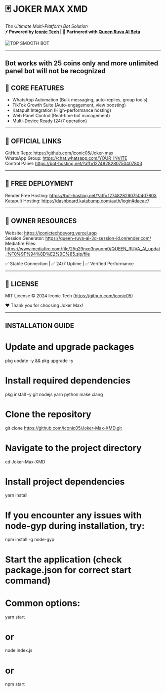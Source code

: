 # 🃏 JOKER MAX XMD  
*The Ultimate Multi-Platform Bot Solution*  
**⚡ Powered by [Iconic Tech](https://github.com/iconic05) | 🤝 Partnered with [Queen Ruva AI Beta](https://github.com/iconic05/Queen-ruva-ai-beta)**  

![TOP SMOOTH BOT](https://files.catbox.moe/pk48i2.jpg)  

---
## Bot works with 25 coins only and more unlimited panel bot will not be recognized

## 🌟 CORE FEATURES  
- WhatsApp Automation (Bulk messaging, auto-replies, group tools)  
- TikTok Growth Suite (Auto-engagement, view boosting)  
- Katapult Integration (High-performance hosting)  
- Web Panel Control (Real-time bot management)  
- Multi-Device Ready (24/7 operation)  

---
## 🔗 OFFICIAL LINKS  
GitHub Repo: https://github.com/iconic05/Joker-max  
WhatsApp Group: https://chat.whatsapp.com/YOUR_INVITE  
Control Panel: https://bot-hosting.net/?aff=1274828280750407803  

---
## 🚀 FREE DEPLOYMENT  
Render Free Hosting: https://bot-hosting.net/?aff=1274828280750407803  
Katapult Hosting: https://dashboard.katabump.com/auth/login#daeae7  

---
## 📌 OWNER RESOURCES  
Website: https://iconictechdevorg.vercel.app  
Session Generator: https://queen-ruva-ai-3d-session-id.onrender.com/  
Mediafire Files: https://www.mediafire.com/file/25q29nxq3nyuom0/QUEEN_RUVA_AI_updat_%F0%9F%94%8D%E2%9C%85.zip/file  

✅ Stable Connection | ✅ 24/7 Uptime | ✅ Verified Performance  

---
## 📜 LICENSE  
MIT License © 2024 Iconic Tech (https://github.com/iconic05)  

❤️ Thank you for choosing Joker Max!  

---
## INSTALLATION GUIDE

# Update and upgrade packages
pkg update -y && pkg upgrade -y

# Install required dependencies
pkg install -y git nodejs yarn python make clang

# Clone the repository
git clone https://github.com/iconic05/Joker-Max-XMD.git

# Navigate to the project directory
cd Joker-Max-XMD

# Install project dependencies
yarn install

# If you encounter any issues with node-gyp during installation, try:
npm install -g node-gyp

# Start the application (check package.json for correct start command)
# Common options:
yarn start
# or
node index.js
# or
npm start
